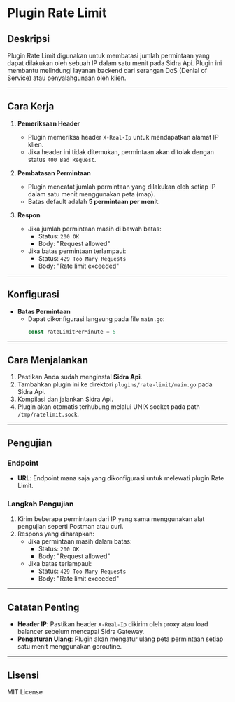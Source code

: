 # Plugin Rate Limit

## Deskripsi
Plugin Rate Limit digunakan untuk membatasi jumlah permintaan yang dapat dilakukan oleh sebuah IP dalam satu menit pada Sidra Api. Plugin ini membantu melindungi layanan backend dari serangan DoS (Denial of Service) atau penyalahgunaan oleh klien.

---

## Cara Kerja
1. **Pemeriksaan Header**
   - Plugin memeriksa header `X-Real-Ip` untuk mendapatkan alamat IP klien.
   - Jika header ini tidak ditemukan, permintaan akan ditolak dengan status `400 Bad Request`.

2. **Pembatasan Permintaan**
   - Plugin mencatat jumlah permintaan yang dilakukan oleh setiap IP dalam satu menit menggunakan peta (map).
   - Batas default adalah **5 permintaan per menit**.

3. **Respon**
   - Jika jumlah permintaan masih di bawah batas:
     - Status: `200 OK`
     - Body: "Request allowed"
   - Jika batas permintaan terlampaui:
     - Status: `429 Too Many Requests`
     - Body: "Rate limit exceeded"

---

## Konfigurasi
- **Batas Permintaan**
  - Dapat dikonfigurasi langsung pada file `main.go`:
    ```go
    const rateLimitPerMinute = 5
    ```

---

## Cara Menjalankan
1. Pastikan Anda sudah menginstal **Sidra Api**.
2. Tambahkan plugin ini ke direktori `plugins/rate-limit/main.go` pada Sidra Api.
3. Kompilasi dan jalankan Sidra Api.
4. Plugin akan otomatis terhubung melalui UNIX socket pada path `/tmp/ratelimit.sock`.

---

## Pengujian

### Endpoint
- **URL**: Endpoint mana saja yang dikonfigurasi untuk melewati plugin Rate Limit.

### Langkah Pengujian
1. Kirim beberapa permintaan dari IP yang sama menggunakan alat pengujian seperti Postman atau curl.
2. Respons yang diharapkan:
   - Jika permintaan masih dalam batas:
     - Status: `200 OK`
     - Body: "Request allowed"
   - Jika batas terlampaui:
     - Status: `429 Too Many Requests`
     - Body: "Rate limit exceeded"

---

## Catatan Penting
- **Header IP**: Pastikan header `X-Real-Ip` dikirim oleh proxy atau load balancer sebelum mencapai Sidra Gateway.
- **Pengaturan Ulang**: Plugin akan mengatur ulang peta permintaan setiap satu menit menggunakan goroutine.

---

## Lisensi
MIT License
